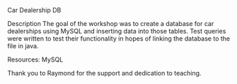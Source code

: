 Car Dealership DB

Description
The goal of the workshop was to create a database for car dealerships using MySQL and inserting data into those tables. Test queries were written to test their functionality in hopes of linking the database
to the file in java. 

Resources:
MySQL

Thank you to Raymond for the support and dedication to teaching. 

